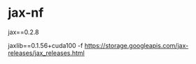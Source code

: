 # jax-nf
jax==0.2.8

jaxlib==0.1.56+cuda100 -f https://storage.googleapis.com/jax-releases/jax_releases.html

